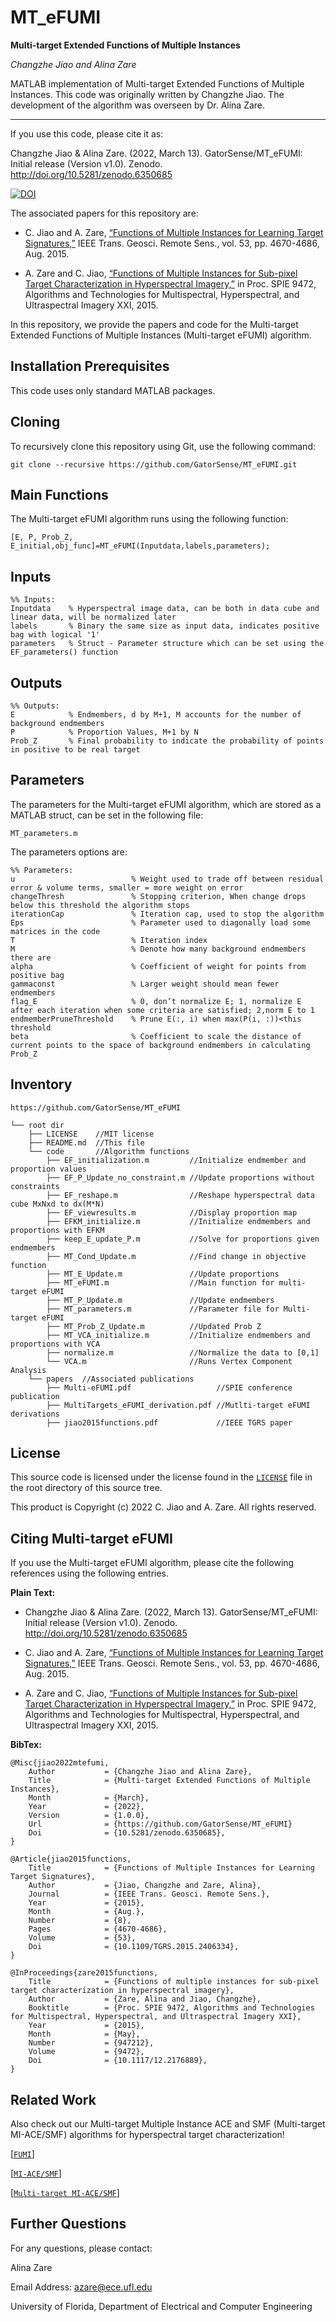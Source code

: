 # MT_eFUMI
**Multi-target Extended Functions of Multiple Instances**

_Changzhe Jiao and Alina Zare_

MATLAB implementation of Multi-target Extended Functions of Multiple Instances. This code was originally written by Changzhe Jiao. The development of the algorithm was overseen by Dr. Alina Zare. 

___

If you use this code, please cite it as:

Changzhe Jiao & Alina Zare. (2022, March 13). GatorSense/MT_eFUMI: Initial release (Version v1.0). Zenodo. http://doi.org/10.5281/zenodo.6350685 

[![DOI](https://zenodo.org/badge/469464534.svg)](https://zenodo.org/badge/latestdoi/469464534)

The associated papers for this repository are: 

- C. Jiao and A. Zare, [“Functions of Multiple Instances for Learning Target Signatures,”](https://faculty.eng.ufl.edu/machine-learning/2015/08/jiao2015functions/) IEEE Trans. Geosci. Remote Sens., vol. 53, pp. 4670-4686, Aug. 2015.

- A. Zare and C. Jiao, [“Functions of Multiple Instances for Sub-pixel Target Characterization in Hyperspectral Imagery,”](https://faculty.eng.ufl.edu/machine-learning/2015/05/zare2015functions/) in Proc. SPIE 9472, Algorithms and Technologies for Multispectral, Hyperspectral, and Ultraspectral Imagery XXI, 2015.

In this repository, we provide the papers and code for the Multi-target Extended Functions of Multiple Instances (Multi-target eFUMI) algorithm.

## Installation Prerequisites

This code uses only standard MATLAB packages.

## Cloning

To recursively clone this repository using Git, use the following command:

```
git clone --recursive https://github.com/GatorSense/MT_eFUMI.git
```

## Main Functions

The Multi-target eFUMI algorithm runs using the following function:

```[E, P, Prob_Z, E_initial,obj_func]=MT_eFUMI(Inputdata,labels,parameters);```


## Inputs

```
%% Inputs:
Inputdata    % Hyperspectral image data, can be both in data cube and linear data, will be normalized later
labels       % Binary the same size as input data, indicates positive bag with logical '1'
parameters   % Struct - Parameter structure which can be set using the EF_parameters() function
```

## Outputs
```
%% Outputs:
E            % Endmembers, d by M+1, M accounts for the number of background endmembers
P            % Proportion Values, M+1 by N
Prob_Z       % Final probability to indicate the probability of points in positive to be real target 
```

## Parameters
The parameters for the Multi-target eFUMI algorithm, which are stored as a MATLAB struct, can be set in the following file:

```MT_parameters.m```

The parameters options are:
```
%% Parameters:
u                          % Weight used to trade off between residual error & volume terms, smaller = more weight on error
changeThresh               % Stopping criterion, When change drops below this threshold the algorithm stops
iterationCap               % Iteration cap, used to stop the algorithm
Eps                        % Parameter used to diagonally load some matrices in the code
T                          % Iteration index
M                          % Denote how many background endmembers there are
alpha                      % Coefficient of weight for points from positive bag
gammaconst                 % Larger weight should mean fewer endmembers
flag_E                     % 0, don’t normalize E; 1, normalize E after each iteration when some criteria are satisfied; 2,norm E to 1
endmemberPruneThreshold    % Prune E(:, i) when max(P(i, :))<this threshold
beta                       % Coefficient to scale the distance of current points to the space of background endmembers in calculating Prob_Z 
```

## Inventory

```
https://github.com/GatorSense/MT_eFUMI

└── root dir
    ├── LICENSE    //MIT license
    ├── README.md  //This file
    └── code       //Algorithm functions
        ├── EF_initialization.m         //Initialize endmember and proportion values
        ├── EF_P_Update_no_constraint.m //Update proportions without constraints
        ├── EF_reshape.m                //Reshape hyperspectral data cube MxNxd to dx(M*N)
        ├── EF_viewresults.m            //Display proportion map
        ├── EFKM_initialize.m           //Initialize endmembers and proportions with EFKM
        ├── keep_E_update_P.m           //Solve for proportions given endmembers
        ├── MT_Cond_Update.m            //Find change in objective function
        ├── MT_E_Update.m               //Update proportions
        ├── MT_eFUMI.m                  //Main function for multi-target eFUMI
        ├── MT_P_Update.m               //Update endmembers
        ├── MT_parameters.m             //Parameter file for Multi-target eFUMI
        ├── MT_Prob_Z_Update.m          //Updated Prob Z
        ├── MT_VCA_initialize.m         //Initialize endmembers and proportions with VCA
        ├── normalize.m                 //Normalize the data to [0,1]
        └── VCA.m                       //Runs Vertex Component Analysis
    └── papers  //Associated publications
        ├── Multi-eFUMI.pdf                   //SPIE conference publication
        ├── MultiTargets_eFUMI_derivation.pdf //Mutlti-target eFUMI derivations
        ├── jiao2015functions.pdf             //IEEE TGRS paper
```



## License

This source code is licensed under the license found in the [`LICENSE`](LICENSE) file in the root directory of this source tree.

This product is Copyright (c) 2022 C. Jiao and A. Zare. All rights reserved.

## Citing Multi-target eFUMI

If you use the Multi-target eFUMI algorithm, please cite the following references using the following entries.

__Plain Text:__

- Changzhe Jiao & Alina Zare. (2022, March 13). GatorSense/MT_eFUMI: Initial release (Version v1.0). Zenodo. http://doi.org/10.5281/zenodo.6350685 

- C. Jiao and A. Zare, [“Functions of Multiple Instances for Learning Target Signatures,”](https://faculty.eng.ufl.edu/machine-learning/2015/08/jiao2015functions/) IEEE Trans. Geosci. Remote Sens., vol. 53, pp. 4670-4686, Aug. 2015.

- A. Zare and C. Jiao, [“Functions of Multiple Instances for Sub-pixel Target Characterization in Hyperspectral Imagery,”](https://faculty.eng.ufl.edu/machine-learning/2015/05/zare2015functions/) in Proc. SPIE 9472, Algorithms and Technologies for Multispectral, Hyperspectral, and Ultraspectral Imagery XXI, 2015.

__BibTex:__

```
@Misc{jiao2022mtefumi,
    Author           = {Changzhe Jiao and Alina Zare},
    Title            = {Multi-target Extended Functions of Multiple Instances},
    Month            = {March},
    Year             = {2022},
    Version          = {1.0.0},
    Url              = {https://github.com/GatorSense/MT_eFUMI}
    Doi              = {10.5281/zenodo.6350685},
}
```
```
@Article{jiao2015functions,
    Title            = {Functions of Multiple Instances for Learning Target Signatures},
    Author           = {Jiao, Changzhe and Zare, Alina},
    Journal          = {IEEE Trans. Geosci. Remote Sens.},
    Year             = {2015},
    Month            = {Aug.},
    Number           = {8},
    Pages            = {4670-4686},
    Volume           = {53},
    Doi              = {10.1109/TGRS.2015.2406334},
}
```
```
@InProceedings{zare2015functions,
    Title            = {Functions of multiple instances for sub-pixel target characterization in hyperspectral imagery},
    Author           = {Zare, Alina and Jiao, Changzhe},
    Booktitle        = {Proc. SPIE 9472, Algorithms and Technologies for Multispectral, Hyperspectral, and Ultraspectral Imagery XXI},
    Year             = {2015},
    Month            = {May},
    Number           = {947212},
    Volume           = {9472},
    Doi              = {10.1117/12.2176889},
}
```

## Related Work

Also check out our Multi-target Multiple Instance ACE and SMF (Multi-target MI-ACE/SMF) algorithms for hyperspectral target characterization!

[[`FUMI`](https://github.com/GatorSense/FUMI)]

[[`MI-ACE/SMF`](https://github.com/GatorSense/MIACE)]

[[`Multi-target MI-ACE/SMF`](https://github.com/GatorSense/Multi-Target-MI-ACE_SMF)]

## Further Questions

For any questions, please contact:

Alina Zare

Email Address: azare@ece.ufl.edu

University of Florida, Department of Electrical and Computer Engineering



